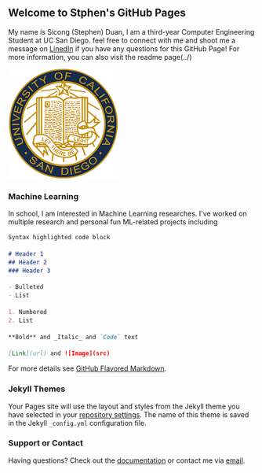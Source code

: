 ## Welcome to Stphen's GitHub Pages

My name is Sicong (Stephen) Duan, I am a third-year Computer Engineering Student at UC San Diego. feel free to connect with me and shoot me a message on [LinedIn](https://www.linkedin.com/in/stephen-duan-912977187/) if you have any questions for this GitHub Page! For more information, you can also visit the readme page(../)

![image](download.png)

### Machine Learning

In school, I am interested in Machine Learning researches. I've worked on multiple research and personal fun ML-related projects including 
```markdown
Syntax highlighted code block

# Header 1
## Header 2
### Header 3

- Bulleted
- List

1. Numbered
2. List

**Bold** and _Italic_ and `Code` text

[Link](url) and ![Image](src)
```

For more details see [GitHub Flavored Markdown](https://guides.github.com/features/mastering-markdown/).

### Jekyll Themes

Your Pages site will use the layout and styles from the Jekyll theme you have selected in your [repository settings](https://github.com/s1duan/CSE110-Lab1/settings). The name of this theme is saved in the Jekyll `_config.yml` configuration file.

### Support or Contact

Having questions? Check out the [documentation](https://docs.github.com/categories/github-pages-basics/) or contact me via [email](s1duan@ucsd.edu).
